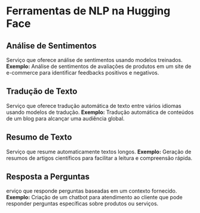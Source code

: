 # Ferramentas de NLP na Hugging Face

## Análise de Sentimentos
Serviço que oferece análise de sentimentos usando modelos treinados.
**Exemplo:** Análise de sentimentos de avaliações de produtos em um site de e-commerce para identificar feedbacks positivos e negativos.

## Tradução de Texto
Serviço que oferece tradução automática de texto entre vários idiomas usando modelos de tradução.
**Exemplo:** Tradução automática de conteúdos de um blog para alcançar uma audiência global.

## Resumo de Texto
Serviço que resume automaticamente textos longos.
**Exemplo:** Geração de resumos de artigos científicos para facilitar a leitura e compreensão rápida.

## Resposta a Perguntas
erviço que responde perguntas baseadas em um contexto fornecido.
**Exemplo:** Criação de um chatbot para atendimento ao cliente que pode responder perguntas específicas sobre produtos ou serviços.

